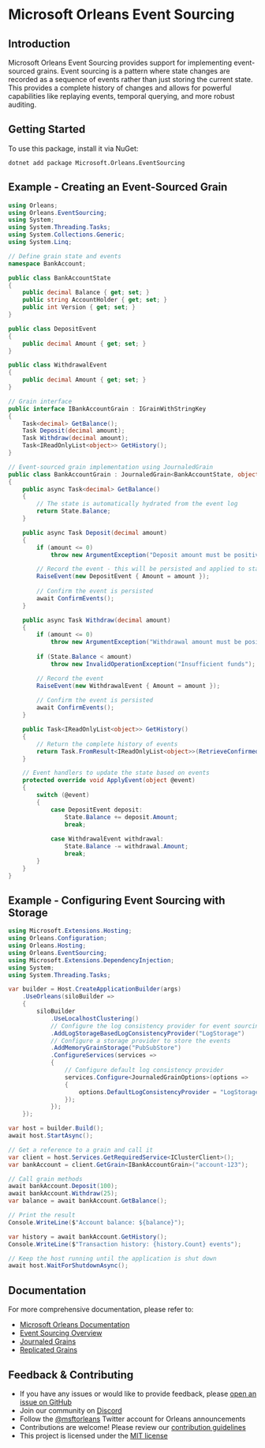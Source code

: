 # Microsoft Orleans Event Sourcing

## Introduction
Microsoft Orleans Event Sourcing provides support for implementing event-sourced grains. Event sourcing is a pattern where state changes are recorded as a sequence of events rather than just storing the current state. This provides a complete history of changes and allows for powerful capabilities like replaying events, temporal querying, and more robust auditing.

## Getting Started
To use this package, install it via NuGet:

```shell
dotnet add package Microsoft.Orleans.EventSourcing
```

## Example - Creating an Event-Sourced Grain

```csharp
using Orleans;
using Orleans.EventSourcing;
using System;
using System.Threading.Tasks;
using System.Collections.Generic;
using System.Linq;

// Define grain state and events
namespace BankAccount;

public class BankAccountState
{
    public decimal Balance { get; set; }
    public string AccountHolder { get; set; }
    public int Version { get; set; }
}

public class DepositEvent
{
    public decimal Amount { get; set; }
}

public class WithdrawalEvent
{
    public decimal Amount { get; set; }
}

// Grain interface
public interface IBankAccountGrain : IGrainWithStringKey
{
    Task<decimal> GetBalance();
    Task Deposit(decimal amount);
    Task Withdraw(decimal amount);
    Task<IReadOnlyList<object>> GetHistory();
}

// Event-sourced grain implementation using JournaledGrain
public class BankAccountGrain : JournaledGrain<BankAccountState, object>, IBankAccountGrain
{
    public async Task<decimal> GetBalance()
    {
        // The state is automatically hydrated from the event log
        return State.Balance;
    }

    public async Task Deposit(decimal amount)
    {
        if (amount <= 0)
            throw new ArgumentException("Deposit amount must be positive");

        // Record the event - this will be persisted and applied to state
        RaiseEvent(new DepositEvent { Amount = amount });
        
        // Confirm the event is persisted
        await ConfirmEvents();
    }

    public async Task Withdraw(decimal amount)
    {
        if (amount <= 0)
            throw new ArgumentException("Withdrawal amount must be positive");
            
        if (State.Balance < amount)
            throw new InvalidOperationException("Insufficient funds");

        // Record the event
        RaiseEvent(new WithdrawalEvent { Amount = amount });
        
        // Confirm the event is persisted
        await ConfirmEvents();
    }

    public Task<IReadOnlyList<object>> GetHistory()
    {
        // Return the complete history of events
        return Task.FromResult<IReadOnlyList<object>>(RetrieveConfirmedEvents(0, Version).ToList());
    }

    // Event handlers to update the state based on events
    protected override void ApplyEvent(object @event)
    {
        switch (@event)
        {
            case DepositEvent deposit:
                State.Balance += deposit.Amount;
                break;
                
            case WithdrawalEvent withdrawal:
                State.Balance -= withdrawal.Amount;
                break;
        }
    }
}
```

## Example - Configuring Event Sourcing with Storage

```csharp
using Microsoft.Extensions.Hosting;
using Orleans.Configuration;
using Orleans.Hosting;
using Orleans.EventSourcing;
using Microsoft.Extensions.DependencyInjection;
using System;
using System.Threading.Tasks;

var builder = Host.CreateApplicationBuilder(args)
    .UseOrleans(siloBuilder =>
    {
        siloBuilder
            .UseLocalhostClustering()
            // Configure the log consistency provider for event sourcing
            .AddLogStorageBasedLogConsistencyProvider("LogStorage")
            // Configure a storage provider to store the events
            .AddMemoryGrainStorage("PubSubStore")
            .ConfigureServices(services =>
            {
                // Configure default log consistency provider
                services.Configure<JournaledGrainOptions>(options =>
                {
                    options.DefaultLogConsistencyProvider = "LogStorage";
                });
            });
    });

var host = builder.Build();
await host.StartAsync();

// Get a reference to a grain and call it
var client = host.Services.GetRequiredService<IClusterClient>();
var bankAccount = client.GetGrain<IBankAccountGrain>("account-123");

// Call grain methods
await bankAccount.Deposit(100);
await bankAccount.Withdraw(25);
var balance = await bankAccount.GetBalance();

// Print the result
Console.WriteLine($"Account balance: ${balance}");

var history = await bankAccount.GetHistory();
Console.WriteLine($"Transaction history: {history.Count} events");

// Keep the host running until the application is shut down
await host.WaitForShutdownAsync();
```

## Documentation
For more comprehensive documentation, please refer to:
- [Microsoft Orleans Documentation](https://learn.microsoft.com/dotnet/orleans/)
- [Event Sourcing Overview](https://learn.microsoft.com/en-us/dotnet/orleans/implementation/event-sourcing/overview)
- [Journaled Grains](https://learn.microsoft.com/en-us/dotnet/orleans/implementation/event-sourcing/journaled-grains)
- [Replicated Grains](https://learn.microsoft.com/en-us/dotnet/orleans/implementation/event-sourcing/replicated-grains)

## Feedback & Contributing
- If you have any issues or would like to provide feedback, please [open an issue on GitHub](https://github.com/dotnet/orleans/issues)
- Join our community on [Discord](https://aka.ms/orleans-discord)
- Follow the [@msftorleans](https://twitter.com/msftorleans) Twitter account for Orleans announcements
- Contributions are welcome! Please review our [contribution guidelines](https://github.com/dotnet/orleans/blob/main/CONTRIBUTING.md)
- This project is licensed under the [MIT license](https://github.com/dotnet/orleans/blob/main/LICENSE)